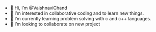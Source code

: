 - 👋 Hi, I’m @VaishnaviChand
- 👀 I’m interested in collaborative coding and to learn new things.
- 🌱 I’m currently learning problem solving with c and c++ languages.
- 💞️ I’m looking to collaborate on new project
  

<!---
VaishnaviChand/VaishnaviChand is a ✨ special ✨ repository because its `README.md` (this file) appears on your GitHub profile.
You can click the Preview link to take a look at your changes.
--->
